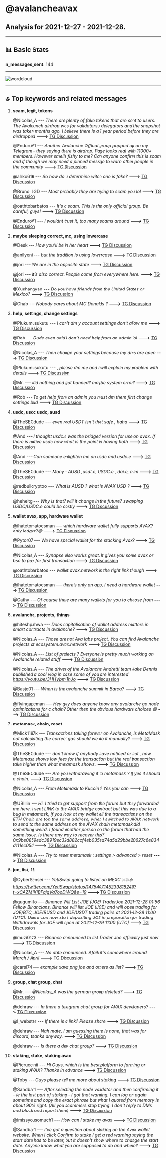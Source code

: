 # **@avalancheavax**
 ## Analysis for **2021-12-27** - **2021-12-28**.

---

## 📊 **Basic Stats**

**n_messages_sent**: 144

---
![wordcloud](avalancheavax_1Days_wordcloud.png)

---


## 🔝 **Top keywords and related messages**

1. **scam, legit, tokens**

    @Nicolas_A --- *There are plenty of fake tokens that are sent to users. The Avalaunch airdrop was for validators / delegators and the snapshot was taken months ago. I believe there is a 1 year period before they are airdropped* **--->** [TG Discussion](https://t.me/avalancheavax/317763)

    @EnduroV1 --- *Another Avalanche Offical group popped up on my Telegram - they saying there is airdrop. Page looks real with 11000+ members. However smells fishy to me? Can anyone confirm this is scam and if though we may need a pinned messge to warn other people in the community* **--->** [TG Discussion](https://t.me/avalancheavax/318113)

    @alrko616 --- *So how do u determine witch one is fake?* **--->** [TG Discussion](https://t.me/avalancheavax/317765)

    @Bruno_LGD --- *Most probably they are trying to scam you lol* **--->** [TG Discussion](https://t.me/avalancheavax/318167)

    @oathtobarbatos --- *It's a scam. This is the only official group. Be careful, guys!* **--->** [TG Discussion](https://t.me/avalancheavax/318129)

    @EnduroV1 --- *i wouldnt trust it, too many scams around* **--->** [TG Discussion](https://t.me/avalancheavax/318118)

2. **maybe sleeping correct, mc, using lowercase**

    @Desk --- *How you’ll be in her heart* **--->** [TG Discussion](https://t.me/avalancheavax/318125)

    @anilyeni --- *but the tradition is using lowercase* **--->** [TG Discussion](https://t.me/avalancheavax/318200)

    @jori --- *We are in the opposite state* **--->** [TG Discussion](https://t.me/avalancheavax/318093)

    @jori --- *It’s also correct. People come from everywhere here.* **--->** [TG Discussion](https://t.me/avalancheavax/318079)

    @Xushangyan --- *Do you have friends from the United States or Mexico?* **--->** [TG Discussion](https://t.me/avalancheavax/318082)

    @Chab --- *Nobody cares about MC Donalds ?* **--->** [TG Discussion](https://t.me/avalancheavax/317901)

3. **help, settings, change settings**

    @Plukumusukutu --- *I can't dm y account settings don't allow me* **--->** [TG Discussion](https://t.me/avalancheavax/317952)

    @Rob --- *Dude even said I don’t need help from an admin lol* **--->** [TG Discussion](https://t.me/avalancheavax/317965)

    @Nicolas_A --- *Then change your settings because my dms are open* **--->** [TG Discussion](https://t.me/avalancheavax/317953)

    @Plukumusukutu --- *, please dm me and i will explain my problem with details* **--->** [TG Discussion](https://t.me/avalancheavax/317948)

    @Mr. --- *did nothing and got banned? maybe system error?* **--->** [TG Discussion](https://t.me/avalancheavax/317973)

    @Rob --- *To get help from an admin you must dm them first change settings bud* **--->** [TG Discussion](https://t.me/avalancheavax/317954)

4. **usdc, usdc usdc, ausd**

    @TheSEOdude --- *even real USDT isn't that safe , haha* **--->** [TG Discussion](https://t.me/avalancheavax/317956)

    @And --- *I thought usdc.e was the bridged version for use on avax. If there is native usdc now what is the point in having both* **--->** [TG Discussion](https://t.me/avalancheavax/317797)

    @And --- *Can someone enlighten me on usdc and usdc.e* **--->** [TG Discussion](https://t.me/avalancheavax/317796)

    @TheSEOdude --- *Many - AUSD ,usdt.e, USDC.e , dai.e, mim* **--->** [TG Discussion](https://t.me/avalancheavax/317936)

    @redbullcryptoo --- *What is AUSD ? what is AVAX USD ?* **--->** [TG Discussion](https://t.me/avalancheavax/317938)

    @heheitg --- *Why is that? will it change in the future?   swapping USDC/USDC.e could be costly* **--->** [TG Discussion](https://t.me/avalancheavax/318056)

5. **wallet avax, app, hardware wallet**

    @ihatetomatoesman --- *which hardware wallet fully supports AVAX? only ledger?😔* **--->** [TG Discussion](https://t.me/avalancheavax/317784)

    @Pytor07 --- *We have special wallet for the stacking Avax?* **--->** [TG Discussion](https://t.me/avalancheavax/317990)

    @Nicolas_A --- *Synapse also works great. It gives you some avax or bsc to pay for first transaction* **--->** [TG Discussion](https://t.me/avalancheavax/317871)

    @oathtobarbatos --- *wallet.avax.network is the right link though* **--->** [TG Discussion](https://t.me/avalancheavax/318108)

    @ihatetomatoesman --- *there’s only an app, I need a hardware wallet* **--->** [TG Discussion](https://t.me/avalancheavax/317788)

    @Cathy --- *Of course there are many wallets for you to choose from* **--->** [TG Discussion](https://t.me/avalancheavax/317791)

6. **avalanche, projects, things**

    @hiteshpahwa --- *Does capitalisation of wallet address matters in smart contracts in avalanche?* **--->** [TG Discussion](https://t.me/avalancheavax/318195)

    @Nicolas_A --- *Those are not Ava labs project. You can find Avalanche projects at ecosystem.avax.network* **--->** [TG Discussion](https://t.me/avalancheavax/318191)

    @Nicolas_A --- *List of projects ? Everyone is pretty much working on Avalanche related stuff* **--->** [TG Discussion](https://t.me/avalancheavax/318189)

    @Nicolas_A --- *The driver of the Avalanche Andretti team Jake Dennis published a cool vlog in case some of you are interested https://youtu.be/3HHVpml1hJo* **--->** [TG Discussion](https://t.me/avalancheavax/317986)

    @Basje01 --- *When is the avalanche summit in Barca?* **--->** [TG Discussion](https://t.me/avalancheavax/317880)

    @flyingapeman --- *Hey guy does anyone know any avalanche go node optimizations for c chain? Other then the obvious hardware choices 😅* **--->** [TG Discussion](https://t.me/avalancheavax/318180)

7. **metamask, chain, reset**

    @Mick1187k --- *Transactions taking forever on Avalanche, is MetaMask not calculating the correct gas should we do it manually?* **--->** [TG Discussion](https://t.me/avalancheavax/317889)

    @TheSEOdude --- *don't know if anybody have noticed or not , now Metamask shows low fees for the transaction but the real transaction take higher than what metamask shows.* **--->** [TG Discussion](https://t.me/avalancheavax/317967)

    @TheSEOdude --- *Are you withdrawing it to metamask ?  If yes it  should c chain.* **--->** [TG Discussion](https://t.me/avalancheavax/317923)

    @Nicolas_A --- *From Metamask to Kucoin ? Yes you can* **--->** [TG Discussion](https://t.me/avalancheavax/317757)

    @UBIllin --- *Hi.  I tried to get support from the forum but they forwarded me here.  I sent LINK to the  AVAX bridge contract but this was due to a bug in metamask, if you look at my wallet all the transactions on the ETH Chain are top the same address, when I switched to AVAX network to send to the same address on the AVAX chain metamask did something weird.  I found another person on the forum that had the same issue.   Is there any way to recover this?  0x9be0859edc38919ec32d882ccf4eb035ed74a5d29bbe20627c6e834d111ec05d* **--->** [TG Discussion](https://t.me/avalancheavax/318194)

    @Nicolas_A --- *Try to reset metamask : settings > advanced > reset* **--->** [TG Discussion](https://t.me/avalancheavax/317891)

8. **joe, list, 12**

    @CyberSensei --- *YetiSwap going to listed on MEXC 💥💥❄️  https://twitter.com/YetiSwap/status/1475407145239818240?t=xCAZM1KiBFqjqVa7ooDiWQ&s=19* **--->** [TG Discussion](https://t.me/avalancheavax/317999)

    @gugumillo --- *Binance Will List JOE (JOE) TraderJoe 2021-12-28 01:56 Fellow Binancians, Binance will list JOE (JOE) and will open trading for JOE/BTC, JOE/BUSD and JOE/USDT trading pairs at 2021-12-28 11:00 (UTC). Users can now start depositing JOE in preparation for trading Withdrawals for JOE will open at 2021-12-29 11:00 (UTC)* **--->** [TG Discussion](https://t.me/avalancheavax/318128)

    @muzi0123 --- *Binance announced to list Trader Joe officially just now* **--->** [TG Discussion](https://t.me/avalancheavax/318114)

    @Nicolas_A --- *No date announced. Afaik it's somewhere around March / April* **--->** [TG Discussion](https://t.me/avalancheavax/317882)

    @carsi74 --- *example xava png joe and others as list?* **--->** [TG Discussion](https://t.me/avalancheavax/318190)

9. **group, chat group, chat**

    @Mr. --- *@Nicolas_A was the german group deleted?* **--->** [TG Discussion](https://t.me/avalancheavax/317968)

    @dehraw --- *Ia there a telegram chat group for AVAX developers?* **--->** [TG Discussion](https://t.me/avalancheavax/317814)

    @l_webster --- *If there is a link? Please share* **--->** [TG Discussion](https://t.me/avalancheavax/317875)

    @dehraw --- *Nah mate, I am guessing there is none, that was for discord, thanks anyway.* **--->** [TG Discussion](https://t.me/avalancheavax/317816)

    @dehraw --- *Is there a dev chat group?* **--->** [TG Discussion](https://t.me/avalancheavax/317813)

10. **staking, stake, staking avax**

    @Pieruccinii --- *Hi Guys, which is the best platform to farming or staking AVAX? Thanks in advance* **--->** [TG Discussion](https://t.me/avalancheavax/318100)

    @Toby --- *Guys please tell me more about staking* **--->** [TG Discussion](https://t.me/avalancheavax/317997)

    @Sandbar1 --- *After selecting the node validator and then confirming it - ie the last part of staking - I got that warning. I can log on again sometime and copy the exact phrase but what I quoted from memory is about 90% right. (All you scammers stop trying. I don't reply to DMs and block and report them)* **--->** [TG Discussion](https://t.me/avalancheavax/317778)

    @imissyousomuch1 --- *How can I stake my avax* **--->** [TG Discussion](https://t.me/avalancheavax/318103)

    @Sandbar1 --- *I've got a question about staking on the Avax wallet website. When I click Confirm to stake I get a red warning saying the start date has to be later, but it doesn't show where to change the start date. Anyone know what you are supposed to do and where?* **--->** [TG Discussion](https://t.me/avalancheavax/317776)

